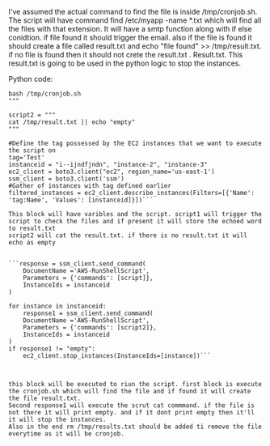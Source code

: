 I've assumed the actual command to find the file is inside /tmp/cronjob.sh.  The script will have command find /etc/myapp -name *.txt which will find all the files with that extension.
It will have a smtp function along with if else conidtion. if file found it should trigger the email. also if the file is found it should create a file called result.txt and echo "file found" >> /tmp/result.txt. if no file is found then it should not crete the result.txt
. Result.txt. This result.txt is going to be used in the python logic to stop the instances.

Python code:
``` script = """
bash /tmp/cronjob.sh
"""

script2 = """
cat /tmp/result.txt || echo "empty"
"""

#Define the tag possessed by the EC2 instances that we want to execute the script on
tag='Test'
instanceid = "i--ijndfjndn", "instance-2", "instance-3"
ec2_client = boto3.client("ec2", region_name='us-east-1')
ssm_client = boto3.client('ssm')
#Gather of instances with tag defined earlier
filtered_instances = ec2_client.describe_instances(Filters=[{'Name': 'tag:Name', 'Values': [instanceid]}])```

This block will have varibles and the script. script1 will trigger the script to check the files and if present it will store the echoed word to result.txt
script2 will cat the result.txt. if there is no result.txt it will echo as empty


```response = ssm_client.send_command(
    DocumentName ='AWS-RunShellScript',
    Parameters = {'commands': [script]},
    InstanceIds = instanceid
)

for instance in instanceid:
    response1 = ssm_client.send_command(
    DocumentName ='AWS-RunShellScript',
    Parameters = {'commands': [script2]},
    InstanceIds = instanceid
)
if response1 != "empty":
    ec2_client.stop_instances(InstanceIds=[instance])```



this block will be executed to riun the script. first block is execute the cronjob.sh which will find the file and if found it will create the file result.txt.
Second response1 will execute the scrut cat commmand. if the file is not there it will print empty. and if it dont print empty then it'll it will stop the instances.
Also in the end rm /tmp/results.txt should be added ti remove the file everytime as it will be cronjob. 
